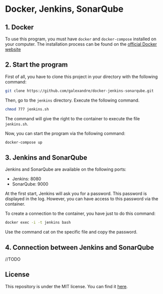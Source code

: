 # Docker, Jenkins, SonarQube

## 1. Docker

To use this program, you must have `docker` and `docker-compose` installed on your computer. The installation process can be found on the [official Docker website](https://www.docker.com/)

## 2. Start the program

First of all, you have to clone this project in your directory with the following command:
```Bash
git clone https://github.com/galexandre/docker-jenkins-sonarqube.git
```

Then, go to the `jenkins` directory. Execute the following command. 

```Bash 
chmod 777 jenkins.sh
```

The command will give the right to the container to execute the file `jenkins.sh`.

Now, you can start the program via the following command:

```Bash
docker-compose up
```

## 3. Jenkins and SonarQube

Jenkins and SonarQube are available on the following ports:

- Jenkins: 8080
- SonarQube: 9000

At the first start, Jenkins will ask you for a password. This password is displayed in the log. However, you can have access to this password via the container. 

To create a connection to the container, you have just to do this command:
```Bash 
docker exec -i -t jenkins bash
```
Use the command cat on the specific file and copy the password.

## 4. Connection between Jenkins and SonarQube

//TODO

## License

This repository is under the MIT license. You can find it [here](https://github.com/galexandre/docker-jenkins-sonarqube/blob/master/LICENSE).
